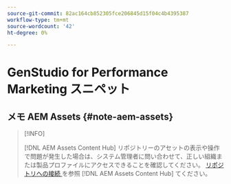 ```yaml
---
source-git-commit: 82ac164cb852305fce206845d15f04c4b4395387
workflow-type: tm+mt
source-wordcount: '42'
ht-degree: 0%

---
```

# GenStudio for Performance Marketing スニペット

## メモ AEM Assets {#note-aem-assets}

>[!INFO]
>
>[!DNL AEM Assets Content Hub] リポジトリーのアセットの表示や操作で問題が発生した場合は、システム管理者に問い合わせて、正しい組織または製品プロファイルにアクセスできることを確認してください。 [ リポジトリへの接続 ](/help/user-guide/content/connect-aem-repo.md) を参照  [!DNL AEM Assets Content Hub]  てください。
